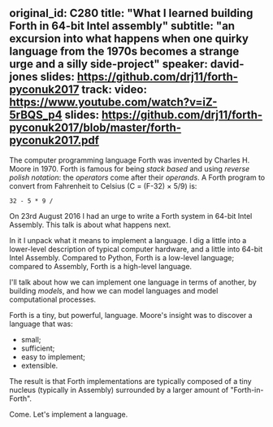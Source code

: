 original_id: C280
title: "What I learned building Forth in 64-bit Intel assembly"
subtitle: "an excursion into what happens when one quirky language from the 1970s becomes a strange urge and a silly side-project"
speaker: david-jones
slides: https://github.com/drj11/forth-pyconuk2017
track: 
video: https://www.youtube.com/watch?v=iZ-5rBQS_p4
slides: https://github.com/drj11/forth-pyconuk2017/blob/master/forth-pyconuk2017.pdf
---
The computer programming language Forth
was invented by Charles H. Moore
in 1970.
Forth is famous for being _stack based_ and using
_reverse polish notation_:
the _operators_ come after their _operands_.
A Forth program to convert
from Fahrenheit to Celsius (C = (F-32) × 5/9) is:

`32 - 5 * 9 /`

On 23rd August 2016 I had an urge
to write a Forth system
in 64-bit Intel Assembly.
This talk is about what happens next.

In it I unpack what it means to implement a language.
I dig a little into a lower-level description
of typical computer hardware,
and a little into 64-bit Intel Assembly.
Compared to Python,
Forth is a low-level language;
compared to Assembly,
Forth is a high-level language.

I'll talk about how we can implement
one language in terms of another,
by building _models_,
and how we can model languages
and model computational processes.

Forth is a tiny, but powerful, language.
Moore's insight was to discover a language that was:
- small;
- sufficient;
- easy to implement;
- extensible.

The result is that Forth implementations are
typically composed of a tiny nucleus (typically in Assembly)
surrounded by a larger amount of "Forth-in-Forth".

Come. Let's implement a language.
